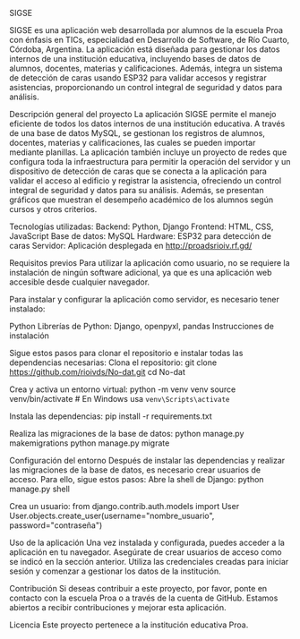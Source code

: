 SIGSE

SIGSE es una aplicación web desarrollada por alumnos de la escuela Proa con énfasis en TICs, especialidad en Desarrollo de Software, de Río Cuarto, Córdoba, Argentina. La aplicación está diseñada para gestionar los datos internos de una institución educativa, incluyendo bases de datos de alumnos, docentes, materias y calificaciones. Además, integra un sistema de detección de caras usando ESP32 para validar accesos y registrar asistencias, proporcionando un control integral de seguridad y datos para análisis.

Descripción general del proyecto
La aplicación SIGSE permite el manejo eficiente de todos los datos internos de una institución educativa. A través de una base de datos MySQL, se gestionan los registros de alumnos, docentes, materias y calificaciones, las cuales se pueden importar mediante planillas. La aplicación también incluye un proyecto de redes que configura toda la infraestructura para permitir la operación del servidor y un dispositivo de detección de caras que se conecta a la aplicación para validar el acceso al edificio y registrar la asistencia, ofreciendo un control integral de seguridad y datos para su análisis. Además, se presentan gráficos que muestran el desempeño académico de los alumnos según cursos y otros criterios.

Tecnologías utilizadas:
Backend: Python, Django
Frontend: HTML, CSS, JavaScript
Base de datos: MySQL
Hardware: ESP32 para detección de caras
Servidor: Aplicación desplegada en http://proadsrioiv.rf.gd/

Requisitos previos
Para utilizar la aplicación como usuario, no se requiere la instalación de ningún software adicional, ya que es una aplicación web accesible desde cualquier navegador.

Para instalar y configurar la aplicación como servidor, es necesario tener instalado:

Python
Librerías de Python: Django, openpyxl, pandas
Instrucciones de instalación

Sigue estos pasos para clonar el repositorio e instalar todas las dependencias necesarias:
Clona el repositorio:
git clone https://github.com/rioivds/No-dat.git
cd No-dat

Crea y activa un entorno virtual:
python -m venv venv
source venv/bin/activate  # En Windows usa `venv\Scripts\activate`

Instala las dependencias:
pip install -r requirements.txt

Realiza las migraciones de la base de datos:
python manage.py makemigrations
python manage.py migrate

Configuración del entorno
Después de instalar las dependencias y realizar las migraciones de la base de datos, es necesario crear usuarios de acceso. Para ello, sigue estos pasos:
Abre la shell de Django:
python manage.py shell

Crea un usuario:
from django.contrib.auth.models import User
User.objects.create_user(username="nombre_usuario", password="contraseña")

Uso de la aplicación
Una vez instalada y configurada, puedes acceder a la aplicación en tu navegador. Asegúrate de crear usuarios de acceso como se indicó en la sección anterior. Utiliza las credenciales creadas para iniciar sesión y comenzar a gestionar los datos de la institución.

Contribución
Si deseas contribuir a este proyecto, por favor, ponte en contacto con la escuela Proa o a través de la cuenta de GitHub. Estamos abiertos a recibir contribuciones y mejorar esta aplicación.

Licencia
Este proyecto pertenece a la institución educativa Proa.
